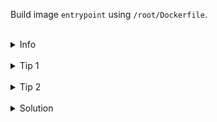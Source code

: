 Build image `entrypoint` using `/root/Dockerfile`.

<br>
<details><summary>Info</summary>
<br>

```plain
Documentation: https://docs.docker.com/engine/reference/builder/#entrypoint

You can use the ENTRYPOINT to set fairly stable default commands 
and arguments and then use either form of CMD to set 
additional defaults that are more likely to be changed.
```

</details>

<br>
<details><summary>Tip 1</summary>
<br>

```plain
Use docker run --rm cmd-image to remove container after it finished.

Use docker inspect <image-name> to get details about the image's CMD and ENTRYPOINT.
```

</details>

<br>
<details><summary>Tip 2</summary>
<br>

```plain
Once ENTRYPOINT is set, any CMD overwrites, 
without altering the ENTRYPOINT, will be interpreted as additional parameters.
```

</details>

<br>
<details><summary>Solution</summary>
<br>

Build docker image `/root/Dockerfile`:

<br>

```plain
cat <<EOF >> /root/Dockerfile
FROM ubuntu:latest
ENTRYPOINT ["echo", "Hello, World!"]
EOF
```{{exec}}

```plain
docker build -t entrypoint .
```{{exec}}

<br>

Run the container with default values:

<br>

```plain
docker run entrypoint
```{{exec}}

<br>

Run the container with updated ENTRYPOINT command:

<br>

```plain
docker run entrypoint "Goodbye, World!"
```{{exec}}

</details>